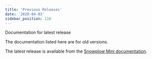 ```yaml
---
title: 'Previous Releases'
date: '2020-04-03'
sidebar_position: 110
---
```


Documentation for latest release

The documentation listed here are for old versions.

The latest release is available from the [Snowplow Mini documentation](/docs/pipeline-components-and-applications/snowplow-mini/index.md).
